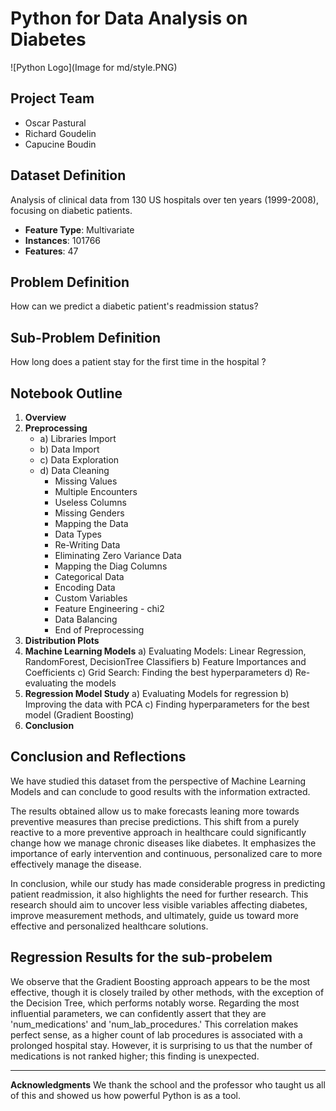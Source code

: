 # Python for Data Analysis on Diabetes
![Python Logo](Image for md/style.PNG)

## Project Team
- Oscar Pastural
- Richard Goudelin
- Capucine Boudin

## Dataset Definition
Analysis of clinical data from 130 US hospitals over ten years (1999-2008), focusing on diabetic patients.

- **Feature Type**: Multivariate
- **Instances**: 101766
- **Features**: 47

## Problem Definition
How can we predict a diabetic patient's readmission status?

## Sub-Problem Definition
How long does a patient stay for the first time in the hospital ?

## Notebook Outline
1. **Overview**
2. **Preprocessing**
   - a) Libraries Import
   - b) Data Import
   - c) Data Exploration
   - d) Data Cleaning
      - Missing Values
      - Multiple Encounters
      - Useless Columns
      - Missing Genders
      - Mapping the Data
      - Data Types
      - Re-Writing Data
      - Eliminating Zero Variance Data
      - Mapping the Diag Columns
      - Categorical Data
      - Encoding Data
      - Custom Variables
      - Feature Engineering - chi2
      - Data Balancing
      - End of Preprocessing
4. **Distribution Plots**
5. **Machine Learning Models**
   a) Evaluating Models: Linear Regression, RandomForest, DecisionTree Classifiers
   b) Feature Importances and Coefficients
   c) Grid Search: Finding the best hyperparameters
   d) Re-evaluating the models
6. **Regression Model Study**
   a) Evaluating Models for regression
   b) Improving the data with PCA
   c) Finding hyperparameters for the best model (Gradient Boosting)
7. **Conclusion**

## Conclusion and Reflections
We have studied this dataset from the perspective of Machine Learning Models and can conclude to good results with the information extracted.

The results obtained allow us to make forecasts leaning more towards preventive measures than precise predictions. This shift from a purely reactive to a more preventive approach in healthcare could significantly change how we manage chronic diseases like diabetes. It emphasizes the importance of early intervention and continuous, personalized care to more effectively manage the disease.

In conclusion, while our study has made considerable progress in predicting patient readmission, it also highlights the need for further research. This research should aim to uncover less visible variables affecting diabetes, improve measurement methods, and ultimately, guide us toward more effective and personalized healthcare solutions.

## Regression Results for the sub-probelem
We observe that the Gradient Boosting approach appears to be the most effective, though it is closely trailed by other methods, with the exception of the Decision Tree, which performs notably worse. Regarding the most influential parameters, we can confidently assert that they are 'num_medications' and 'num_lab_procedures.' This correlation makes perfect sense, as a higher count of lab procedures is associated with a prolonged hospital stay. However, it is surprising to us that the number of medications is not ranked higher; this finding is unexpected.

---

**Acknowledgments**
We thank the school and the professor who taught us all of this and showed us how powerful Python is as a tool.
